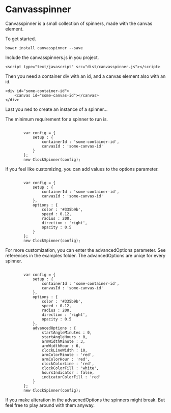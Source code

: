 # Canvasspinner

Canvasspinner is a small collection of spinners, made with the canvas element. 



To get started.
```
bower install canvasspinner --save
```


Include the canvasspinners.js in you project.
```
<script type="text/javascript" src="dist/canvasspinner.js"></script>
```


Then you need a container div with an id, and a canvas element also with an id.
```
<div id="some-container-id">
    <canvas id="some-canvas-id"></canvas>
</div>
```

Last you ned to create an instance of a spinner...

The minimum requirement for a spinner to run is.
```

        var config = {
            setup : {
                containerId : 'some-container-id',
                canvasId : 'some-canvas-id'
            }
        };
        new ClockSpinner(config);
```

If you feel like customizing, you can add values to the options parameter.
```

        var config = {
            setup : {
                containerId : 'some-container-id',
                canvasId : 'some-canvas-id'
            },
            options : {
                color : '#335b9b',
                speed : 0.12,
                radius : 200,
                direction : 'right',
                opacity : 0.5
            }
        };
        new ClockSpinner(config);
```
For more customization, you can enter the advancedOptions parameter. See references in the examples folder. The advancedOptions are uniqe for every spinner.
```

        var config = {
            setup : {
                containerId : 'some-container-id',
                canvasId : 'some-canvas-id'
            },
            options : {
                color : '#335b9b',
                speed : 0.12,
                radius : 200,
                direction : 'right',
                opacity : 0.5
            },
            advancedOptions : {
                startAngleMinutes : 0,
                startAngleHours : 0,
                armWidthMinute : 3,
                armWidthHour : 6,
                clockLineWidth : 10,
                armColorMinute : 'red',
                armColorHour : 'red',
                clockColorLine : 'red',
                clockColorFill : 'white',
                hoursIndicator : false,
                indicatorColorFill : 'red'
            }
        };
        new ClockSpinner(config);
```

If you make alteration in the advacnedOptions the spinners might break. But feel free to play around with them anyway.